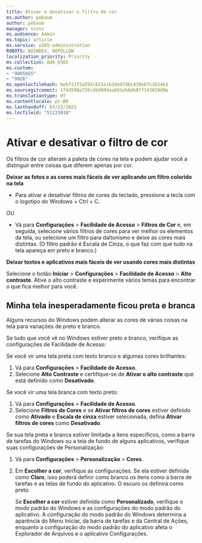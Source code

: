 ```yaml
---
title: Ativar e desativar o filtro de cor
ms.author: pebaum
author: pebaum
manager: scotv
ms.audience: Admin
ms.topic: article
ms.service: o365-administration
ROBOTS: NOINDEX, NOFOLLOW
localization_priority: Priority
ms.collection: Adm_O365
ms.custom:
- "9005665"
- "9926"
ms.openlocfilehash: bebf23f5a592c621e163de97d6c439eb7c3b14e1
ms.sourcegitcommit: 1f43598a726cdb9904aa501eb8db87f143020d9e
ms.translationtype: HT
ms.contentlocale: pt-BR
ms.lasthandoff: 03/23/2021
ms.locfileid: "51123010"
---
```

# <a name="turn-on-and-off-color-filter"></a>Ativar e desativar o filtro de cor

Os filtros de cor alteram a paleta de cores na tela e podem ajudar você a distinguir entre coisas que diferem apenas por cor.

**Deixar as fotos e as cores mais fáceis de ver aplicando um filtro colorido na tela**

- Para ativar e desativar filtros de cores do teclado, pressione a tecla com o logotipo do Windows + Ctrl + C. 

OU

- Vá para **Configurações** > **Facilidade de Acesso** > **Filtros de Cor** e, em seguida, selecione vários filtros de cores para ver melhor os elementos da tela, ou selecione um filtro para daltonismo e deixe as cores mais distintas.  (O filtro padrão é Escala de Cinza, o que faz com que tudo na tela apareça em preto e branco.)

**Deixar textos e aplicativos mais fáceis de ver usando cores mais distintas**  

Selecione o botão **Iniciar** > **Configurações** > **Facilidade de Acesso** > **Alto contraste**. Ative o alto contraste e experimente vários temas para encontrar o que fica melhor para você.

## <a name="my-screen-is-unexpectedly-black-and-white"></a>Minha tela inesperadamente ficou preta e branca

Alguns recursos do Windows podem alterar as cores de várias coisas na tela para variações de preto e branco.

Se tudo que você vê no Windows estiver preto e branco, verifique as configurações de Facilidade de Acesso:

Se você vir uma tela preta com texto branco e algumas cores brilhantes:  

1. Vá para **Configurações** > **Facilidade de Acesso**.  
1. Selecione **Alto Contraste** e certifique-se de **Ativar o alto contraste** que está definido como **Desativado**.

Se você vir uma tela branca com texto preto:  

1. Vá para **Configurações** > **Facilidade de Acesso**.  
1. Selecione **Filtros de Cores** e se **Ativar filtros de cores** estiver definido como **Ativado** e **Escala de cinza** estiver selecionada, defina **Ativar filtros de cores** como **Desativado**.

Se sua tela preta e branca estiver limitada a itens específicos, como a barra de tarefas do Windows ou a tela de fundo de alguns aplicativos, verifique suas configurações de Personalização:

1. Vá para **Configurações** > **Personalização** > **Cores**.

1. Em **Escolher a cor**, verifique as configurações. Se ela estiver definida como **Claro**, isso poderá definir como branco os itens como a barra de tarefas e as telas de fundo do aplicativo. O escuro os definirá como preto.  

    Se **Escolher a cor** estiver definida como **Personalizado**, verifique o modo padrão do Windows e as configurações do modo padrão do aplicativo. A configuração do modo padrão do Windows determina a aparência do Menu Iniciar, da barra de tarefas e da Central de Ações, enquanto a configuração do modo padrão do aplicativo afeta o Explorador de Arquivos e o aplicativo Configurações.

